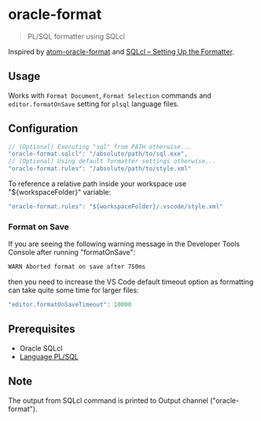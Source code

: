 # oracle-format

> PL/SQL formatter using SQLcl

Inspired by [atom-oracle-format](https://github.com/diesire/atom-oracle-format) and [SQLcl – Setting Up the Formatter](https://www.thatjeffsmith.com/archive/2017/03/sqlcl-setting-up-the-formatter/).

## Usage

Works with `Format Document`, `Format Selection` commands and `editor.formatOnSave` setting for `plsql` language files.

## Configuration

```javascript
// (Optional) Executing "sql" from PATH otherwise...
"oracle-format.sqlcl": "/absolute/path/to/sql.exe",
// (Optional) Using default formatter settings otherwise...
"oracle-format.rules": "/absolute/path/to/style.xml"
```

To reference a relative path inside your workspace use "${workspaceFolder}" variable:
```javascript
"oracle-format.rules": "${workspaceFolder}/.vscode/style.xml"
```

### Format on Save

If you are seeing the following warning message in the Developer Tools Console after running "formatOnSave":
```bash
WARN Aborted format on save after 750ms
```

then you need to increase the VS Code default timeout option as formatting can take quite some time for larger files:
```javascript
"editor.formatOnSaveTimeout": 10000
```

## Prerequisites

- Oracle SQLcl
- [Language PL/SQL](https://marketplace.visualstudio.com/items?itemName=xyz.plsql-language)

## Note
The output from SQLcl command is printed to Output channel ("oracle-format").
